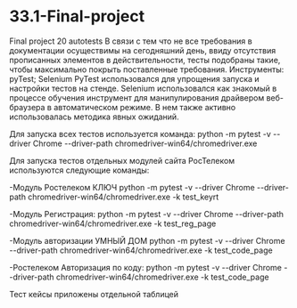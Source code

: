 # 33.1-Final-project
Final project 20 autotests
В связи с тем что не все требования в документации осуществимы на сегодняшний день, ввиду отсутствия прописанных элементов в действительности, тесты подобраны такие, чтобы максимально покрыть поставленные требования.
Инструменты: pyTest; Selenium
PyTest использовался для упрощения запуска и настройки тестов на стенде. Selenium использовался как знакомый в процессе обучения инструмент для манипулирования драйвером веб-браузера в автоматическом режиме. В нем также активно использовалась методика явных ожиданий.

Для запуска всех тестов используется команда: python -m pytest -v --driver Chrome --driver-path chromedriver-win64/chromedriver.exe

Для запуска тестов отдельных модулей сайта РосТелеком используются следующие команды:

-Модуль Ростелеком КЛЮЧ
python -m pytest -v --driver Chrome --driver-path chromedriver-win64/chromedriver.exe -k test_keyrt

-Модуль Регистрация:
python -m pytest -v --driver Chrome --driver-path chromedriver-win64/chromedriver.exe -k test_reg_page

-Модуль авторизации УМНЫЙ ДОМ
python -m pytest -v --driver Chrome --driver-path chromedriver-win64/chromedriver.exe -k test_code_page 

-Ростелеком Авторизация по коду:
python -m pytest -v --driver Chrome --driver-path chromedriver-win64/chromedriver.exe -k test_code_page

Тест кейсы приложены отдельной таблицей
